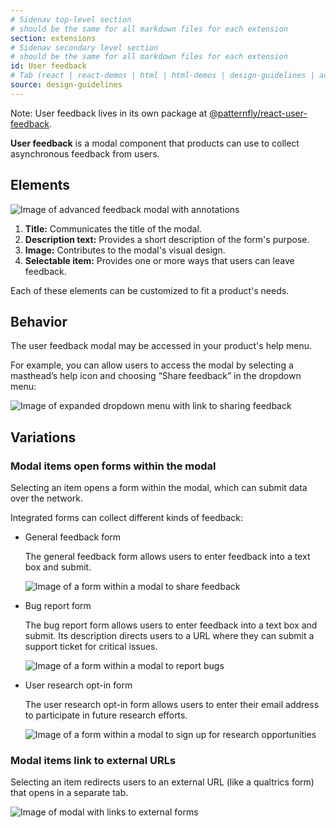 ```yaml
---
# Sidenav top-level section
# should be the same for all markdown files for each extension
section: extensions
# Sidenav secondary level section
# should be the same for all markdown files for each extension
id: User feedback
# Tab (react | react-demos | html | html-demos | design-guidelines | accessibility)
source: design-guidelines
---
```


Note: User feedback lives in its own package at [@patternfly/react-user-feedback](https://github.com/patternfly/react-user-feedback).

**User feedback** is a modal component that products can use to collect asynchronous feedback from users. 

## Elements

![Image of advanced feedback modal with annotations](/img/advanced-user-feedback.png)

1. **Title:** Communicates the title of the modal.
2. **Description text:** Provides a short description of the form's purpose. 
3. **Image:** Contributes to the modal's visual design.
4. **Selectable item:** Provides one or more ways that users can leave feedback. 

Each of these elements can be customized to fit a product's needs.

## Behavior

The user feedback modal may be accessed in your product's help menu.

For example, you can allow users to access the modal by selecting a masthead’s help icon and choosing “Share feedback” in the dropdown menu:

![Image of expanded dropdown menu with link to sharing feedback](/img/dropdown-selection.png)


## Variations

### Modal items open forms within the modal

Selecting an item opens a form within the modal, which can submit data over the network.

Integrated forms can collect different kinds of feedback:

- General feedback form

    The general feedback form allows users to enter feedback into a text box and submit.

    ![Image of a form  within a  modal to share feedback](/img/share-feedback.png)
    

- Bug report form

    The bug report form allows users to enter feedback into a text box and submit. Its description directs users to a URL where they can submit a support ticket for critical issues.

    ![Image of a form within a modal to report bugs](/img/report-bug.png)

- User research opt-in form

    The user research opt-in form allows users to enter their email address to participate in future research efforts. 

    ![Image of a form within a modal to sign up for research opportunities](/img/research-opportunities.png)

### Modal items link to external URLs

Selecting an item redirects users to an external URL (like a qualtrics form) that opens in a separate tab.

![Image of modal with links to external forms](/img/user-feedback-external-links.png)